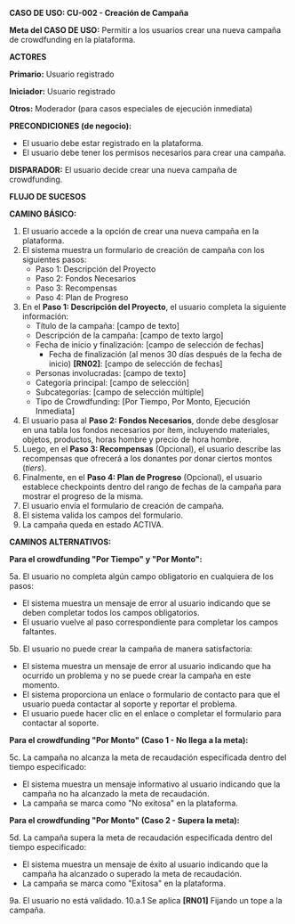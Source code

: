 **CASO DE USO: CU-002 - Creación de Campaña**

**Meta del CASO DE USO:** Permitir a los usuarios crear una nueva campaña de crowdfunding en la plataforma.

**ACTORES**

**Primario:** Usuario registrado

**Iniciador:** Usuario registrado

**Otros:** Moderador (para casos especiales de ejecución inmediata)

**PRECONDICIONES (de negocio):**
- El usuario debe estar registrado en la plataforma.
- El usuario debe tener los permisos necesarios para crear una campaña.

**DISPARADOR:** El usuario decide crear una nueva campaña de crowdfunding.

**FLUJO DE SUCESOS**

**CAMINO BÁSICO:**

1. El usuario accede a la opción de crear una nueva campaña en la plataforma.
2. El sistema muestra un formulario de creación de campaña con los siguientes pasos:
   - Paso 1: Descripción del Proyecto
   - Paso 2: Fondos Necesarios
   - Paso 3: Recompensas
   - Paso 4: Plan de Progreso
3. En el **Paso 1: Descripción del Proyecto**, el usuario completa la siguiente información:
   - Título de la campaña: [campo de texto]
   - Descripción de la campaña: [campo de texto largo]
   - Fecha de inicio y finalización: [campo de selección de fechas]
      - Fecha de finalización (al menos 30 días después de la fecha de inicio) **[RN02]**: [campo de selección de fechas]
   - Personas involucradas: [campo de texto]
   - Categoría principal: [campo de selección]
   - Subcategorías: [campo de selección múltiple]
   - Tipo de Crowdfunding: [Por Tiempo, Por Monto, Ejecución Inmediata]
4. El usuario pasa al **Paso 2: Fondos Necesarios**, donde debe desglosar en una tabla los fondos necesarios por ítem, incluyendo materiales, objetos, productos, horas hombre y precio de hora hombre.
5. Luego, en el **Paso 3: Recompensas** (Opcional), el usuario describe las recompensas que ofrecerá a los donantes por donar ciertos montos (_tiers_).
6. Finalmente, en el **Paso 4: Plan de Progreso** (Opcional), el usuario establece checkpoints dentro del rango de fechas de la campaña para mostrar el progreso de la misma.
7. El usuario envía el formulario de creación de campaña.
8. El sistema valida los campos del formulario.
9. La campaña queda en estado ACTIVA.

**CAMINOS ALTERNATIVOS:**

**Para el crowdfunding "Por Tiempo" y "Por Monto":**

5a. El usuario no completa algún campo obligatorio en cualquiera de los pasos:
   - El sistema muestra un mensaje de error al usuario indicando que se deben completar todos los campos obligatorios.
   - El usuario vuelve al paso correspondiente para completar los campos faltantes.

5b. El usuario no puede crear la campaña de manera satisfactoria:
   - El sistema muestra un mensaje de error al usuario indicando que ha ocurrido un problema y no se puede crear la campaña en este momento.
   - El sistema proporciona un enlace o formulario de contacto para que el usuario pueda contactar al soporte y reportar el problema.
   - El usuario puede hacer clic en el enlace o completar el formulario para contactar al soporte.

**Para el crowdfunding "Por Monto" (Caso 1 - No llega a la meta):**

5c. La campaña no alcanza la meta de recaudación especificada dentro del tiempo especificado:
   - El sistema muestra un mensaje informativo al usuario indicando que la campaña no ha alcanzado la meta de recaudación.
   - La campaña se marca como "No exitosa" en la plataforma.

**Para el crowdfunding "Por Monto" (Caso 2 - Supera la meta):**

5d. La campaña supera la meta de recaudación especificada dentro del tiempo especificado:
   - El sistema muestra un mensaje de éxito al usuario indicando que la campaña ha alcanzado o superado la meta de recaudación.
   - La campaña se marca como "Exitosa" en la plataforma.

9a. El usuario no está validado.
    10.a.1 Se aplica **[RN01]** Fijando un tope a la campaña.